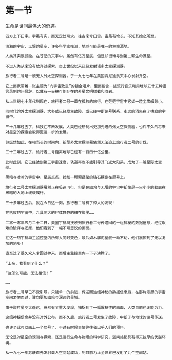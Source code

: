 # 第一节

生命是世间最伟大的奇迹。

    四方上下曰宇。宇虽有实，而无定处可求。往古来今曰宙。宙虽有增长，不知其始之所至。

    浩瀚的宇宙，无垠的星空，许多科学家推测，地球可能是唯一的生命源地。

    人类其实很孤独。在苍茫的天宇中，虽然有亿万星辰，但是却很难寻到第二颗生命源星。

    不过人类从来没有放弃过探索，自上世纪以来已经发射诸多太空探测器。

    旅行者二号是一艘无人外太空探测器，于一九七七年在美国肯尼迪航天中心发射升空。

    它上面携带着一张主题为“向宇宙致意”的镀金唱片，里面包含一些流行音乐和用地球五十五种语言录制的问候辞，以冀有一天被可能存在的外星文明拦截和收到。

    从上世纪七十年代到现在，旅行者二号一直在孤独的旅行，在茫茫宇宙中它如一粒尘埃般渺小。

    同时代的外太空探测器，大多或已经发生故障，或已经中断讯号联系，永远的消失在了枯寂的宇宙中。

    三十几年过去了，科技在不断发展，人类已经研制出更加先进的外太空探测器，也许不久的将来对星空的探索会取得更进一步的发展。

    但纵然如此，在相当长的时间内，新型外太空探测器依然无法追上旅行者二号的步伐。

    三十三年过去了，旅行者二号距离地球已经有一百四十亿公里。

    此时此刻，它已经达到第三宇宙速度，轨道再也不能引导其飞返太阳系，成为了一艘星际太空船。

    黑暗与冰冷的宇宙中，星辰点点，犹如一颗颗晶莹的钻石镶嵌在黑幕上。

    旅行者二号太空探测器虽然正在极速飞行，但是在幽冷与无垠的宇宙中却像是一只小小的蚁虫在黑暗的大地上缓缓爬行。

    三十多年过去后，就在今日这一刻，旅行者二号有了惊人的发现！

    在枯寂的宇宙中，九具庞大的尸体静静的横在那里……

    二零一零年五月二十二日，美国宇航局接收到旅行者二号传送回的一组神秘的数据信息，经过艰难的破译与还原，他们看到了一幅不可思议的画面。

    在这一刻宇航局主监控室内所有人同时变色，最后如木雕泥塑般一动不动，他们震惊到了无以复加的地步！

    直至过了很久众人才回过神来，而后主监控室内一下子沸腾了。

    “上帝，我看到了什么？”

    “这怎么可能，无法相信！”

    ……

    旅行者二号早已不受引导，只能单一的前进，传送回这组神秘的数据信息后，在那片漆黑的宇宙空间匆匆而过，驶向更加幽暗与深远的星域。

    由于那片星空太遥远，纵然有了重大发现，捕捉到了一幅震撼性的画面，人类目前也无能为力。

    这组神秘信息并没有对外公布。而不久后，旅行者二号发生了故障，中断了与地球的讯号传送。

    也许至此可以画上一个句号了，不过有时候事情往往会出乎人们的预料。

    无论是对星空的观测与探索，还是进行生命与物理的科学研究，空间站都具有得天独厚的优越环境。

    从一九七一年苏联首先发射载人空间站成功，到目前为止全世界已发射了九个空间站。